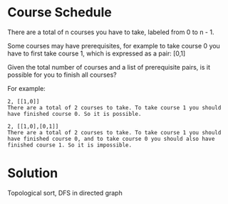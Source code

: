 Course Schedule 
===
There are a total of n courses you have to take, labeled from 0 to n - 1.

Some courses may have prerequisites, for example to take course 0 you have to first take course 1, which is expressed as a pair: [0,1]

Given the total number of courses and a list of prerequisite pairs, is it possible for you to finish all courses?

For example:

	2, [[1,0]]
	There are a total of 2 courses to take. To take course 1 you should have finished course 0. So it is possible.

	2, [[1,0],[0,1]]
	There are a total of 2 courses to take. To take course 1 you should have finished course 0, and to take course 0 you should also have finished course 1. So it is impossible.

Solution
===

Topological sort, DFS in directed graph